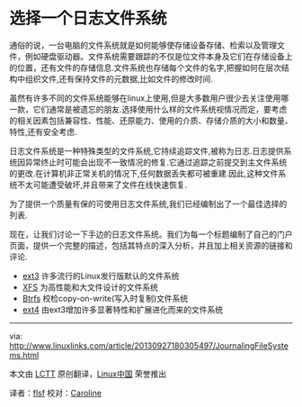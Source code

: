 选择一个日志文件系统
================================================================================
通俗的说，一台电脑的文件系统就是如何能够使存储设备存储、检索以及管理文件，例如硬盘驱动器。文件系统需要跟踪的不仅是位文件本身及它们在存储设备上的位置，还有文件的存储信息.文件系统也存储每个文件的名字,把握如何在层次结构中组织文件,还有保持文件的元数据,比如文件的修改时间.

虽然有许多不同的文件系统能够在linux上使用,但是大多数用户很少去关注使用哪一款，它们通常是被遗忘的朋友.选择使用什么样的文件系统视情况而定，要考虑的相关因素包括兼容性、性能、还原能力、使用的介质、存储介质的大小和数量、特性,还有安全考虑.

日志文件系统是一种特殊类型的文件系统,它持续追踪文件,被称为日志.日志提供系统因异常终止时可能会出现不一致情况的修复.它通过追踪之前提交到主文件系统的更改.在计算机非正常关机的情况下,任何数据丢失都可被重建.因此,这种文件系统不太可能遭受破坏,并且带来了文件在线快速恢复.

为了提供一个质量有保的可使用日志文件系统,我们已经编制出了一个最佳选择的列表.

现在，让我们讨论一下手边的日志文件系统。我们为每一个标题编制了自己的门户页面，提供一个完整的描述，包括其特点的深入分析，并且加上相关资源的链接和评论.


- [ext3][1] 	许多流行的Linux发行版默认的文件系统
- [XFS][2] 	  为高性能和大文件设计的文件系统
- [Btrfs][3] 	校检copy-on-write(写入时复制)文件系统
- [ext4][4] 	由ext3增加许多显著特性和扩展进化而来的文件系统

--------------------------------------------------------------------------------

via: http://www.linuxlinks.com/article/20130927180305497/JournalingFileSystems.html

本文由 [LCTT][] 原创翻译，[Linux中国][] 荣誉推出

译者：[flsf][] 校对：[Caroline][]

[LCTT]:https://github.com/LCTT/TranslateProject
[Linux中国]:http://linux.cn/portal.php
[flsf]:http://linux.cn/space/flsf01
[Caroline]:http://linux.cn/space/14763

[1]:ftp://ftp.kernel.org/pub/linux/kernel/people/sct/ext3/
[2]:http://oss.sgi.com/projects/xfs/
[3]:http://btrfs.wiki.kernel.org/
[4]:https://ext4.wiki.kernel.org/index.php/Main_Page
